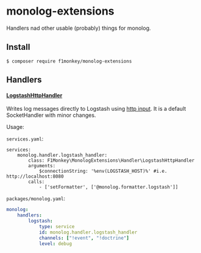 # monolog-extensions

Handlers nad other usable (probably) things for monolog.

## Install
```
$ composer require f1monkey/monolog-extensions
```

## Handlers

#### [LogstashHttpHandler](./src/Handler/LogstashHttpHandler.php)

Writes log messages directly to Logstash using [http input](https://www.elastic.co/blog/introducing-logstash-input-http-plugin). It is a default SocketHandler with minor changes.

Usage:

`services.yaml`:
```$yaml
services:
    monolog.handler.logstash_handler:
        class: F1Monkey\MonologExtensions\Handler\LogstashHttpHandler
        arguments:
            $connectionString: '%env(LOGSTASH_HOST)%' #i.e. http://localhost:8080
        calls:
            - ['setFormatter', ['@monolog.formatter.logstash']]
```
`packages/monolog.yaml`:
```yaml
monolog:
    handlers:
        logstash:
            type: service
            id: monolog.handler.logstash_handler
            channels: ["!event", "!doctrine"]
            level: debug
```